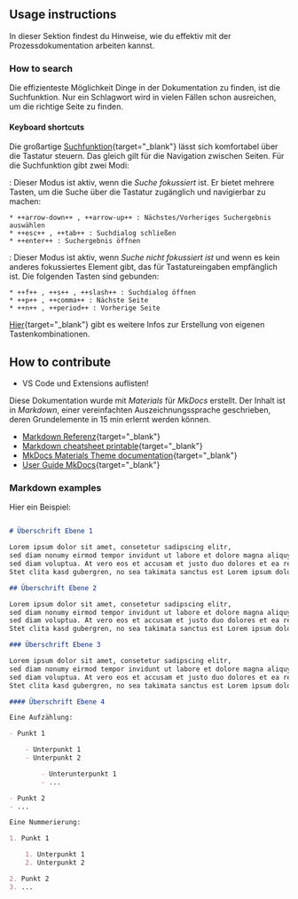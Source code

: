 ## Usage instructions

In dieser Sektion findest du Hinweise, wie du effektiv mit der Prozessdokumentation arbeiten kannst.

### How to search

Die effizienteste Möglichkeit Dinge in der Dokumentation zu finden, ist die Suchfunktion. Nur ein Schlagwort wird in vielen Fällen schon ausreichen, um die richtige Seite zu finden.

#### Keyboard shortcuts

Die großartige [Suchfunktion](https://squidfunk.github.io/mkdocs-material/plugins/search/){target="_blank"} lässt sich komfortabel über die Tastatur steuern.
Das gleich gilt für die Navigation zwischen Seiten. Für die Suchfunktion gibt zwei Modi:

:   Dieser Modus ist aktiv, wenn die _Suche fokussiert_ ist. Er bietet mehrere Tasten, um die Suche über die Tastatur zugänglich und navigierbar zu machen:

    * ++arrow-down++ , ++arrow-up++ : Nächstes/Vorheriges Suchergebnis auswählen
    * ++esc++ , ++tab++ : Suchdialog schließen
    * ++enter++ : Suchergebnis öffnen

:   Dieser Modus ist aktiv, wenn _Suche nicht fokussiert ist_ und wenn es kein anderes fokussiertes Element gibt, das für Tastatureingaben empfänglich ist. Die folgenden Tasten sind gebunden:

    * ++f++ , ++s++ , ++slash++ : Suchdialog öffnen
    * ++p++ , ++comma++ : Nächste Seite
    * ++n++ , ++period++ : Vorherige Seite

[Hier](https://squidfunk.github.io/mkdocs-material/setup/setting-up-navigation/?h=keyboard#keyboard-shortcuts){target="_blank"} gibt es weitere Infos zur Erstellung von eigenen Tastenkombinationen.

## How to contribute

- VS Code und Extensions auflisten!

Diese Dokumentation wurde mit _Materials_ für _MkDocs_ erstellt.
Der Inhalt ist in _Markdown_, einer vereinfachten Auszeichnungssprache geschrieben, deren Grundelemente in 15 min erlernt werden können.

- [Markdown Referenz](https://github.com/adam-p/markdown-here/wiki/Markdown-Cheatsheet){target="_blank"}
- [Markdown cheatsheet printable](https://enterprise.github.com/downloads/en/markdown-cheatsheet.pdf){target="_blank"}
- [MkDocs Materials Theme documentation](https://squidfunk.github.io/mkdocs-material/){target="_blank"}
- [User Guide MkDocs](https://www.mkdocs.org/user-guide){target="_blank"}

### Markdown examples

Hier ein Beispiel:

``` markdown title="Ein Beispiel Markdown dokument"

# Überschrift Ebene 1

Lorem ipsum dolor sit amet, consetetur sadipscing elitr,
sed diam nonumy eirmod tempor invidunt ut labore et dolore magna aliquyam erat,
sed diam voluptua. At vero eos et accusam et justo duo dolores et ea rebum.
Stet clita kasd gubergren, no sea takimata sanctus est Lorem ipsum dolor sit amet.

## Überschrift Ebene 2

Lorem ipsum dolor sit amet, consetetur sadipscing elitr,
sed diam nonumy eirmod tempor invidunt ut labore et dolore magna aliquyam erat,
sed diam voluptua. At vero eos et accusam et justo duo dolores et ea rebum.
Stet clita kasd gubergren, no sea takimata sanctus est Lorem ipsum dolor sit amet.

### Überschrift Ebene 3

Lorem ipsum dolor sit amet, consetetur sadipscing elitr,
sed diam nonumy eirmod tempor invidunt ut labore et dolore magna aliquyam erat,
sed diam voluptua. At vero eos et accusam et justo duo dolores et ea rebum.
Stet clita kasd gubergren, no sea takimata sanctus est Lorem ipsum dolor sit amet.

#### Überschrift Ebene 4

Eine Aufzählung:

- Punkt 1

    - Unterpunkt 1
    - Unterpunkt 2

        - Unterunterpunkt 1
        - ...

- Punkt 2
- ...

Eine Nummerierung:

1. Punkt 1

    1. Unterpunkt 1
    2. Unterpunkt 2

2. Punkt 2
3. ...

```
